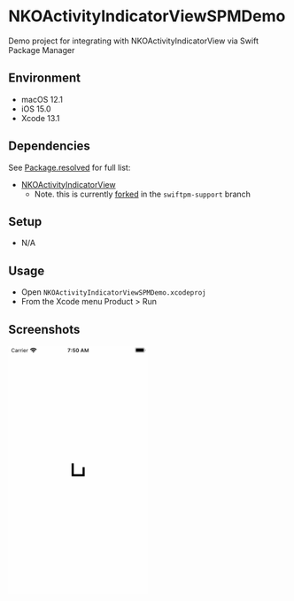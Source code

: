 # NKOActivityIndicatorViewSPMDemo
Demo project for integrating with NKOActivityIndicatorView via Swift Package Manager 

## Environment
- macOS 12.1
- iOS 15.0
- Xcode 13.1

## Dependencies
See [Package.resolved](https://github.com/madhikarma/NKOActivityIndicatorViewSPMDemo/blob/main/NKOActivityIndicatorViewSPMDemo.xcodeproj/project.xcworkspace/xcshareddata/swiftpm/Package.resolved) for full list:
- [NKOActivityIndicatorView](https://github.com/nakiostudio/NKOActivityIndicatorView) 
  - Note. this is currently [forked](https://github.com/madhikarma/NKOActivityIndicatorView/tree/swiftpm-support) in the `swiftpm-support` branch

## Setup
- N/A

## Usage
- Open `NKOActivityIndicatorViewSPMDemo.xcodeproj`
- From the Xcode menu Product > Run

## Screenshots

<img src="docs/images/demo.gif" style="width: 50%; height: 50%">